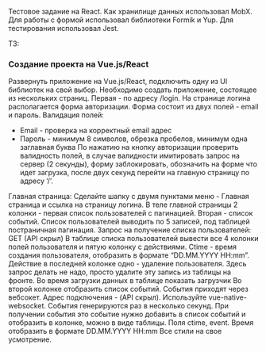Тестовое задание на React.
Как хранилище данных использовал MobX.
Для работы с формой использовал библиотеки Formik и Yup.
Для тестирования использовал  Jest.

ТЗ:
### Создание проекта на Vue.js/React
Развернуть приложение на Vue.js/React, подключить одну из UI библиотек на свой
выбор.
Необходимо создать приложение, состоящее из нескольких страниц. Первая - по
адресу /login. На странице логина располагается форма авторизации. Форма состоит
из двух полей - email и пароль.
Валидация полей:
- Email - проверка на корректный email адрес
- Пароль - минимум 8 символов, обрезка пробелов, минимум одна заглавная
буква
По нажатию на кнопку авторизации проверить валидность полей, в случае валидности
имитировать запрос на сервер (2 секунды), форму заблокировать, обозначить на
форме что идет загрузка, после двух секунд перейти на главную страницу по адресу ‘/’.

Главная страница:
Сделайте шапку с двумя пунктами меню - Главная страница и ссылка на страницу
логина.
В теле главной страницы 2 колонки - первая список пользователей с пагинацией.
Вторая - список событий.
Список пользователей выводить по 5 записей, под таблицей постраничная пагинация.
Запрос на получение списка пользователей: GET (API скрыл)
В таблице списка пользователей вывести все 4 колонки полей пользователя и пятую
колонку с действиями. Ctime - время создания пользователя, отобразить в формате
“DD.MM.YYYY HH:mm”. Действие в последней колонке одно - удаление пользователя.
Здесь запрос делать не надо, просто удалите эту запись из таблицы на фронте.
Во время загрузки данных в таблице показать загрузчик
Во второй колонке отобразить список событий. События приходят через вебсокет.
Адрес подключения - (API скрыл). Используйте vue-native-websocket.
События генерируются раз в несколько секунд. При получении события это событие
нужно добавить в список событий и отобразить в колонке, можно в виде таблицы. Поля ctime, event. 
Время отобразить в формате DD.MM.YYYY HH:mm
Все стили на свое усмотрение.
